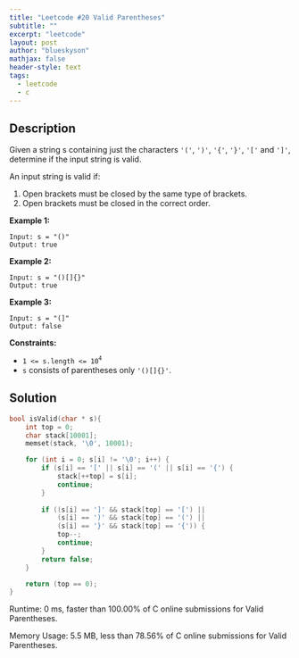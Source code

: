 ```yaml
---
title: "Leetcode #20 Valid Parentheses"
subtitle: ""
excerpt: "leetcode"
layout: post
author: "blueskyson"
mathjax: false
header-style: text
tags:
  - leetcode
  - c
---
```


## Description

Given a string s containing just the characters `'('`, `')'`, `'{'`, `'}'`, `'['` and `']'`, determine if the input string is valid.

An input string is valid if:

1. Open brackets must be closed by the same type of brackets.
2. Open brackets must be closed in the correct order.

**Example 1:**

```non
Input: s = "()"
Output: true
```

**Example 2:**

```non
Input: s = "()[]{}"
Output: true
```

**Example 3:**

```non
Input: s = "(]"
Output: false
```

**Constraints:**
- `1 <= s.length <= 10`<sup>`4`</sup>
- `s` consists of parentheses only `'()[]{}'`.

## Solution

```cpp
bool isValid(char * s){
    int top = 0;
    char stack[10001];
    memset(stack, '\0', 10001);

    for (int i = 0; s[i] != '\0'; i++) {
        if (s[i] == '[' || s[i] == '(' || s[i] == '{') {
            stack[++top] = s[i];
            continue;
        }
        
        if ((s[i] == ']' && stack[top] == '[') ||
            (s[i] == ')' && stack[top] == '(') ||
            (s[i] == '}' && stack[top] == '{')) {
            top--;
            continue;
        }
        return false;
    }

    return (top == 0);
}
```

Runtime: 0 ms, faster than 100.00% of C online submissions for Valid Parentheses.

Memory Usage: 5.5 MB, less than 78.56% of C online submissions for Valid Parentheses.
